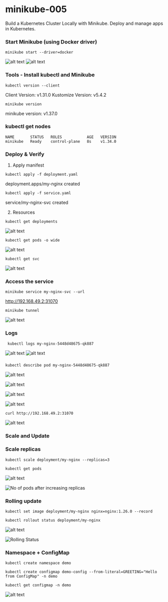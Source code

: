 
# minikube-005
Build a Kubernetes Cluster Locally with Minikube. Deploy and manage apps in Kubernetes.

### Start Minikube (using Docker driver)
```
minikube start --driver=docker
```
![alt text](screenshots/minikubestart.png)
![alt text](screenshots/image-1.png)

###  Tools - Install kubectl and Minikube
```
kubectl version --client
```
Client Version: v1.31.0
Kustomize Version: v5.4.2

```
minikube version
```
minikube version: v1.37.0

### kubectl get nodes
```
NAME       STATUS   ROLES           AGE   VERSION
minikube   Ready    control-plane   8s    v1.34.0

```

### Deploy & Verify
1. Apply manifest
```
kubectl apply -f deployment.yaml
```
deployment.apps/my-nginx created

```
kubectl apply -f service.yaml
```
service/my-nginx-svc created

2. Resources

```
kubectl get deployments

```
![alt text](screenshots/deployments.png)

```
kubectl get pods -o wide
```
![alt text](screenshots/pods.png)

```
kubectl get svc
```
![alt text](screenshots/svc.png)

### Access the service
```
minikube service my-nginx-svc --url
```
http://192.168.49.2:31070

```
minikube tunnel
```
![alt text](screenshots/minikubetunnel.png)

### Logs
```
 kubectl logs my-nginx-5448d48675-qk887
 ```
![alt text](screenshots/logs.png)
![alt text](screenshots/logsc.png)

### 
```
kubectl describe pod my-nginx-5448d48675-qk887
```

![alt text](screenshots/despods.png)

![alt text](screenshots/despodss.png)

![alt text](screenshots/despodsss.png)

![alt text](screenshots/despodssss.png)

```
curl http://192.168.49.2:31070
```


![alt text](screenshots/htmlres.png)

### Scale and Update

### Scale replicas
```
kubectl scale deployment/my-nginx --replicas=3

kubectl get pods
```
![alt text](screenshots/scale.png)

![No of pods after increasing replicas](screenshots/noofpods.png)


### Rolling update
```
kubectl set image deployment/my-nginx nginx=nginx:1.26.0 --record

kubectl rollout status deployment/my-nginx
```
![alt text](screenshots/rollingupdate.png)

![Rolling Status](screenshots/rollingstatus.png)


### Namespace + ConfigMap

```
kubectl create namespace demo

kubectl create configmap demo-config --from-literal=GREETING="Hello from ConfigMap" -n demo

kubectl get configmap -n demo

```
![alt text](screenshots/namespace.png)
